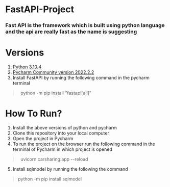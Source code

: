 # FastAPI-Project
### Fast API is the framework which is built using python language and the api are really fast as the name is suggesting
# Versions 
1. [Python 3.10.4](https://www.python.org/downloads/release/python-3104/)
2. [Pycharm Community version 2022.2.2](https://www.jetbrains.com/pycharm/download/download-thanks.html?platform=windows&code=PCC)
3. Install FastAPI by running the following command in the pycharm terminal
 > &nbsp; python -m pip install "fastapi[all]"
# How To Run?
  1. Install the above versions of python and pycharm
  2. Clone this repository into your local computer
  3. Open the project in Pycharm
  4. To run the project on the browser run the following command in the terminal of Pycharm in which project is opened
  > &nbsp; uvicorn carsharing:app --reload
  5. Install sqlmodel by running the following the command
  > python -m pip install sqlmodel
